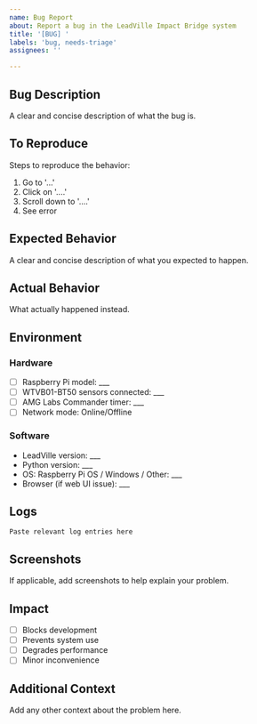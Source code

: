 ```yaml
---
name: Bug Report
about: Report a bug in the LeadVille Impact Bridge system
title: '[BUG] '
labels: 'bug, needs-triage'
assignees: ''

---
```


## Bug Description
A clear and concise description of what the bug is.

## To Reproduce
Steps to reproduce the behavior:
1. Go to '...'
2. Click on '....'
3. Scroll down to '....'
4. See error

## Expected Behavior
A clear and concise description of what you expected to happen.

## Actual Behavior
What actually happened instead.

## Environment
### Hardware
- [ ] Raspberry Pi model: ___
- [ ] WTVB01-BT50 sensors connected: ___
- [ ] AMG Labs Commander timer: ___
- [ ] Network mode: Online/Offline

### Software
- LeadVille version: ___
- Python version: ___
- OS: Raspberry Pi OS / Windows / Other: ___
- Browser (if web UI issue): ___

## Logs
```
Paste relevant log entries here
```

## Screenshots
If applicable, add screenshots to help explain your problem.

## Impact
- [ ] Blocks development
- [ ] Prevents system use
- [ ] Degrades performance
- [ ] Minor inconvenience

## Additional Context
Add any other context about the problem here.